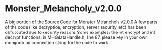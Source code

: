 # Monster_Melancholy_v2.0.0
A big portion of the Source Code for Monster Melancholy v2.0.0
A few parts of the code (like decryption, encryption, server security, etc) has been obfuscated due to security reasons 
Some examples: the int encrypt and int decrypt functions;
in MHGdataHandle.h, line 87, please key in your own mongodb uri connection string for the code to work
